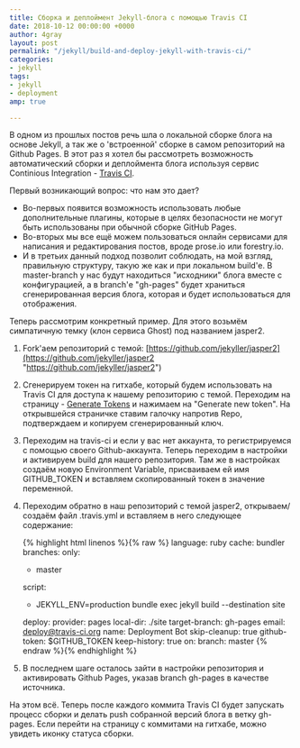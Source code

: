 ```yaml
---
title: Сборка и деплоймент Jekyll-блога с помощью Travis CI
date: 2018-10-12 00:00:00 +0000
author: 4gray
layout: post
permalink: "/jekyll/build-and-deploy-jekyll-with-travis-ci/"
categories:
- jekyll
tags:
- jekyll
- deployment
amp: true

---
```

В одном из прошлых постов речь шла о локальной сборке блога на основе Jekyll, а так же о 'встроенной' сборке в самом репозиторий на Github Pages. В этот раз я хотел бы рассмотреть возможность автоматический сборки и деплоймента блога используя сервис Continious Integration - [Travis CI](https://travis-ci.org/).

Первый возникающий вопрос: что нам это дает?

* Во-первых появится возможность использовать любые дополнительные плагины, которые в целях безопасности не могут быть использованы при обычной сборке GitHub Pages.
* Во-вторых мы все ещё можем пользоваться онлайн сервисами для написания и редактирования постов, вроде prose.io или forestry.io.
* И в третьих данный подход позволит соблюдать, на мой взгляд, правильную структуру, такую же как и при локальном build'е. В master-branch у нас будут находиться "исходники" блога вместе с конфигурацией, а в branch'е "gh-pages" будет храниться сгенерированная версия блога, которая и будет использоваться для отображения.

Теперь рассмотрим конкретный пример. Для этого возьмём симпатичную темку (клон сервиса Ghost) под названием jasper2.

1. Fork'аем репозиторий с темой: [https://github.com/jekyller/jasper2](https://github.com/jekyller/jasper2 "https://github.com/jekyller/jasper2")
2. Сгенерируем токен на гитхабе, который будем использовать на Travis CI для доступа к нашему репозиторию с темой. Переходим на страницу - [Generate Tokens](https://github.com/settings/tokens "https://github.com/settings/tokens") и нажимаем на "Generate new token". На открывшейся страничке ставим галочку напротив Repo, подтверждаем и копируем сгенерированный ключ.

   <center>
      <amp-img src="{{ site.baseurl }}/forestryio/images/github-generate-token.png" width="600" height="161" alt="генерация токена на github" layout="responsive"></amp-img>
   </center>
3. Переходим на travis-ci и если у вас нет аккаунта, то регистрируемся с помощью своего Github-аккаунта. Теперь переходим в настройки и активируем build для нашего репозитория. Там же в настройках создаём новую Environment Variable, присваиваем ей имя GITHUB_TOKEN и вставляем скопированный токен в значение переменной.

   <center>
      <amp-img src="{{ site.baseurl }}/forestryio/images/add-env-variable-travis-ci.png" width="700" height="174" alt="настройки на travis CI" layout="responsive"></amp-img>
   </center>
4. Переходим обратно в наш репозиторий с темой jasper2, открываем/создаём файл .travis.yml и вставляем в него следующее содержание:

   {% highlight html linenos %}{% raw %}
   language: ruby
   cache: bundler
   branches:
   only:
    - master

   script:
    - JEKYLL_ENV=production bundle exec jekyll build --destination site

   deploy:
      provider: pages
      local-dir: ./site
      target-branch: gh-pages
      email: deploy@travis-ci.org
      name: Deployment Bot
      skip-cleanup: true
      github-token: $GITHUB_TOKEN
      keep-history: true
   on:
   branch: master
   {% endraw %}{% endhighlight %}
5. В последнем шаге осталось зайти в настройки репозитория и активировать Github Pages, указав branch gh-pages в качестве источника.

   <center>
      <amp-img src="{{ site.baseurl }}/forestryio/images/github-enable-jekyll.png" width="500" height="336" alt="настройки на github" layout="responsive"></amp-img>
   </center>

На этом всё. Теперь после каждого коммита Travis CI будет запускать процесс сборки и делать push собранной версий блога в ветку gh-pages. Если перейти на страницу с коммитами на гитхабе, можно увидеть иконку статуса сборки.
